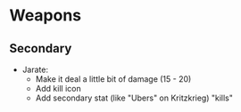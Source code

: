 # Weapons

## Secondary

- Jarate:
  - Make it deal a little bit of damage (15 - 20)
  - Add kill icon
  - Add secondary stat (like "Ubers" on Kritzkrieg) "kills"
